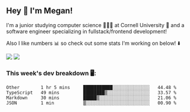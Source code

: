 ## Hey 👋 I'm Megan! 
I'm a junior studying computer science 👩🏻‍💻 at Cornell University 🐻 and a software engineer specializing in fullstack/frontend development!

Also I like numbers 📊 so check out some stats I'm working on below! ⬇️

<img src="https://github-readme-stats.vercel.app/api?username=meganyin13&show_icons=true&hide=stars&count_private=true" />

<img src="https://github-readme-stats.vercel.app/api/top-langs/?username=meganyin13&layout=compact&hide=Jupyter%20Notebook" />

### This week's dev breakdown 🖥:
<!--START_SECTION:waka-->
```text
Other        1 hr 5 mins     ███████████░░░░░░░░░░░░░░   44.48 % 
TypeScript   49 mins         ████████▒░░░░░░░░░░░░░░░░   33.57 % 
Markdown     30 mins         █████▒░░░░░░░░░░░░░░░░░░░   21.06 % 
JSON         1 min           ▒░░░░░░░░░░░░░░░░░░░░░░░░   00.90 % 
```
<!--END_SECTION:waka-->
